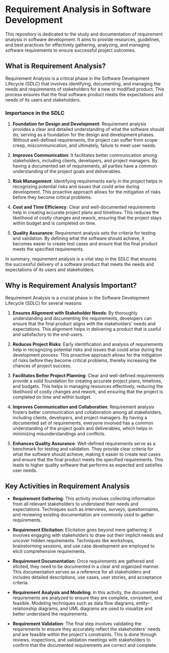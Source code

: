 # Requirement Analysis in Software Development

This repository is dedicated to the study and documentation of requirement analysis in software development.
It aims to provide resources, guidelines, and best practices for effectively gathering, analyzing, and managing software
requirements to ensure successful project outcomes.

## What is Requirement Analysis?

Requirement Analysis is a critical phase in the Software Development Lifecycle (SDLC) that involves identifying, documenting,
and managing the needs and requirements of stakeholders for a new or modified product. This process ensures that the final software
product meets the expectations and needs of its users and stakeholders.

### Importance in the SDLC

1. **Foundation for Design and Development**: Requirement analysis provides a clear and detailed understanding of what the software
should do, serving as a foundation for the design and development phases. Without well-defined requirements, the project can suffer
from scope creep, miscommunication, and ultimately, failure to meet user needs.

2. **Improves Communication**: It facilitates better communication among stakeholders, including clients, developers, and project
managers. By having a documented set of requirements, all parties have a common understanding of the project goals and deliverables.

3. **Risk Management**: Identifying requirements early in the project helps in recognizing potential risks and issues that could
arise during development. This proactive approach allows for the mitigation of risks before they become critical problems.

4. **Cost and Time Efficiency**: Clear and well-documented requirements help in creating accurate project plans and timelines.
This reduces the likelihood of costly changes and rework, ensuring that the project stays within budget and is completed on time.

5. **Quality Assurance**: Requirement analysis sets the criteria for testing and validation. By defining what the software should
achieve, it becomes easier to create test cases and ensure that the final product meets the specified requirements.

In summary, requirement analysis is a vital step in the SDLC that ensures the successful delivery of a software product that meets the
needs and expectations of its users and stakeholders.

## Why is Requirement Analysis Important?

Requirement Analysis is a crucial phase in the Software Development Lifecycle (SDLC) for several reasons:

1. **Ensures Alignment with Stakeholder Needs**: By thoroughly understanding and documenting the requirements, developers can
ensure that the final product aligns with the stakeholders' needs and expectations. This alignment helps in delivering a product that
is useful and satisfactory to the end-users.

2. **Reduces Project Risks**: Early identification and analysis of requirements help in recognizing potential risks and issues that
could arise during the development process. This proactive approach allows for the mitigation of risks before they become critical
problems, thereby increasing the chances of project success.

3. **Facilitates Better Project Planning**: Clear and well-defined requirements provide a solid foundation for creating accurate
project plans, timelines, and budgets. This helps in managing resources effectively, reducing the likelihood of costly changes and
rework, and ensuring that the project is completed on time and within budget.

4. **Improves Communication and Collaboration**: Requirement analysis fosters better communication and collaboration among all
stakeholders, including clients, developers, and project managers. By having a documented set of requirements, everyone involved
has a common understanding of the project goals and deliverables, which helps in minimizing misunderstandings and conflicts.

5. **Enhances Quality Assurance**: Well-defined requirements serve as a benchmark for testing and validation. They provide clear
criteria for what the software should achieve, making it easier to create test cases and ensure that the final product meets the
specified requirements. This leads to higher quality software that performs as expected and satisfies user needs.

## Key Activities in Requirement Analysis

- **Requirement Gathering**: This activity involves collecting information from all relevant stakeholders to understand their needs
and expectations. Techniques such as interviews, surveys, questionnaires, and reviewing existing documentation are commonly used to
gather requirements.

- **Requirement Elicitation**: Elicitation goes beyond mere gathering; it involves engaging with stakeholders to draw out their
implicit needs and uncover hidden requirements. Techniques like workshops, brainstorming sessions, and use case development are
employed to elicit comprehensive requirements.

- **Requirement Documentation**: Once requirements are gathered and elicited, they need to be documented in a clear and organized manner.
This documentation serves as a reference for all stakeholders and includes detailed descriptions, use cases, user stories, and acceptance
criteria.

- **Requirement Analysis and Modeling**: In this activity, the documented requirements are analyzed to ensure they are complete,
consistent, and feasible. Modeling techniques such as data flow diagrams, entity-relationship diagrams, and UML diagrams are used to
visualize and better understand the requirements.

- **Requirement Validation**: The final step involves validating the requirements to ensure they accurately reflect the stakeholders'
needs and are feasible within the project's constraints. This is done through reviews, inspections, and validation meetings with
stakeholders to confirm that the documented requirements are correct and complete.

